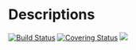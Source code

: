 # Descriptions

[gh-ci-img]: https://github.com/control-toolbox/Descriptions.jl/actions/workflows/CI.yml/badge.svg?branch=main
[gh-ci-url]: https://github.com/control-toolbox/Descriptions.jl/actions/workflows/CI.yml?query=branch%3Amain

[gh-co-img]: https://codecov.io/gh/control-toolbox/Descriptions.jl/branch/main/graph/badge.svg?token=YM5YQQUSO3
[gh-co-url]: https://codecov.io/gh/control-toolbox/Descriptions.jl

[![Build Status][gh-ci-img]][gh-ci-url] 
[![Covering Status][gh-co-img]][gh-co-url]
[![](https://img.shields.io/badge/docs-stable-blue.svg)](http://control-toolbox.github.io/Descriptions.jl)